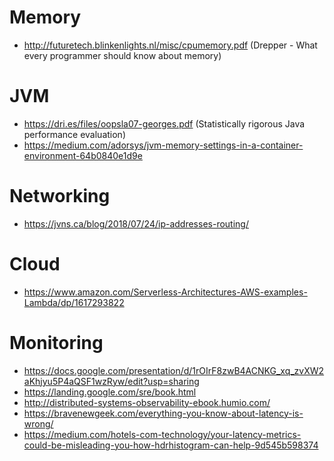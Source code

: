 # Memory
- http://futuretech.blinkenlights.nl/misc/cpumemory.pdf (Drepper - What every programmer should know about memory)

# JVM
- https://dri.es/files/oopsla07-georges.pdf (Statistically rigorous Java performance evaluation)
- https://medium.com/adorsys/jvm-memory-settings-in-a-container-environment-64b0840e1d9e

# Networking
- https://jvns.ca/blog/2018/07/24/ip-addresses-routing/

# Cloud 
- https://www.amazon.com/Serverless-Architectures-AWS-examples-Lambda/dp/1617293822

# Monitoring
- https://docs.google.com/presentation/d/1rOIrF8zwB4ACNKG_xq_zvXW2aKhjyu5P4aQSF1wzRyw/edit?usp=sharing
- https://landing.google.com/sre/book.html
- http://distributed-systems-observability-ebook.humio.com/
- https://bravenewgeek.com/everything-you-know-about-latency-is-wrong/
- https://medium.com/hotels-com-technology/your-latency-metrics-could-be-misleading-you-how-hdrhistogram-can-help-9d545b598374
